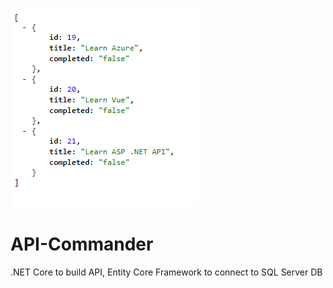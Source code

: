 ![](2.png)
# API-Commander
.NET Core to build API, Entity Core Framework to connect to SQL Server DB
